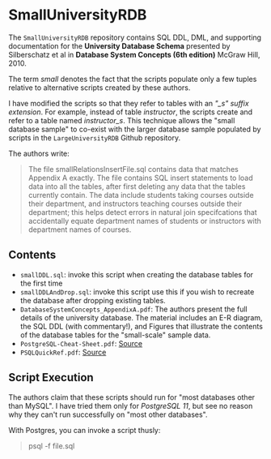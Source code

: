# SmallUniversityRDB

The `SmallUniversityRDB` repository contains SQL DDL, DML, and supporting documentation for the __University Database Schema__ presented by Silberschatz et al in __Database System Concepts (6th edition)__ McGraw Hill, 2010.

The term *small* denotes the fact that the scripts populate only a few tuples relative to alternative scripts created by these authors.

I have modified the scripts so that they refer to tables with an *"_s" suffix extension*.  For example, instead of table _instructor_, the scripts create and refer to a table named *instructor_s*.  This technique allows the "small database sample" to co-exist with the larger database sample populated by scripts in the `LargeUniversityRDB` Github repository.

The authors write:

> The file smallRelationsInsertFile.sql contains data that matches Appendix A exactly. The file contains SQL insert statements to load data into all the tables, after first deleting any data that the tables currently contain. The data include students taking courses outside their department, and instructors teaching courses outside their department; this helps detect errors in natural join specifcations that accidentally equate department names of students or instructors with department names of courses.
> 

## Contents

* `smallDDL.sql`: invoke this script when creating the database tables for the first time
* `smallDDLAndDrop.sql`: invoke this script use this if you wish to recreate the database after dropping existing tables.
* `DatabaseSystemConcepts_AppendixA.pdf`: The authors present the full details of the university database.  The material includes an E-R diagram, the SQL DDL (with commentary!), and Figures that illustrate the contents of the database tables for the "small-scale" sample data.
* `PostgreSQL-Cheat-Sheet.pdf`: [Source](http://www.postgresqltutorial.com/postgresql-cheat-sheet/)
* `PSQLQuickRef.pdf`: [Source](https://gpdb.docs.pivotal.io/gs/43/pdf/PSQLQuickRef.pdf)

## Script Execution

The authors claim that these scripts should run for "most databases other than MySQL".  I have tried them only for _PostgreSQL 11_, but see no reason why they can't run successfully on "most other databases".

With Postgres, you can invoke a script thusly:

> psql -f file.sql


